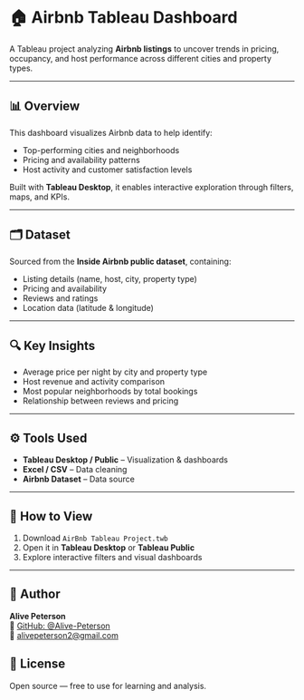 # 🏠 Airbnb Tableau Dashboard

A Tableau project analyzing **Airbnb listings** to uncover trends in pricing, occupancy, and host performance across different cities and property types.

---

## 📊 Overview

This dashboard visualizes Airbnb data to help identify:
- Top-performing cities and neighborhoods  
- Pricing and availability patterns  
- Host activity and customer satisfaction levels  

Built with **Tableau Desktop**, it enables interactive exploration through filters, maps, and KPIs.

---

## 🗂️ Dataset

Sourced from the **Inside Airbnb public dataset**, containing:
- Listing details (name, host, city, property type)
- Pricing and availability
- Reviews and ratings
- Location data (latitude & longitude)

---

## 🔍 Key Insights

- Average price per night by city and property type  
- Host revenue and activity comparison  
- Most popular neighborhoods by total bookings  
- Relationship between reviews and pricing  

---

## ⚙️ Tools Used

- **Tableau Desktop / Public** – Visualization & dashboards  
- **Excel / CSV** – Data cleaning  
- **Airbnb Dataset** – Data source  

---

## 🚀 How to View

1. Download `AirBnb Tableau Project.twb`
2. Open it in **Tableau Desktop** or **Tableau Public**
3. Explore interactive filters and visual dashboards

---

## 👤 Author

**Alive Peterson**  
🔗 [GitHub: @Alive-Peterson](https://github.com/Alive-Peterson)  
📧 alivepeterson2@gmail.com  


## 🪪 License

Open source — free to use for learning and analysis.
